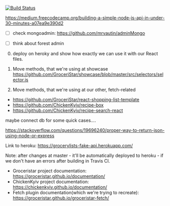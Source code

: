 [![Build Status](https://travis-ci.org/GroceriStar/fake-api.svg?branch=master)](https://travis-ci.org/GroceriStar/fake-api)


https://medium.freecodecamp.org/building-a-simple-node-js-api-in-under-30-minutes-a07ea9e390d2


- [ ] check mongoadmin: https://github.com/mrvautin/adminMongo
- [ ] think about forest admin


0. deploy on heroky and show how exactly we can use it with our React files.

1. Move methods, that we're using at showcase
https://github.com/GroceriStar/showcase/blob/master/src/selectors/selector.js

2. Move methods, that we're using at our other, fetch-related
- https://github.com/GroceriStar/react-shopping-list-template
- https://github.com/ChickenKyiv/recipe-box
- https://github.com/ChickenKyiv/recipe-search-react

maybe connect db for some quick cases....

https://stackoverflow.com/questions/19696240/proper-way-to-return-json-using-node-or-express

Link to heroku: https://grocerylists-fake-api.herokuapp.com/

Note: after changes at master - it'll be automatically deployed to heroku - if we don't have an errors after building in Travis CI.

- Groceristar project documentation: https://groceristar.github.io/documentation/
- ChickenKyiv project documentation: https://chickenkyiv.github.io/documentation/
- Fetch plugin documentation(which we're trying to recreate): https://groceristar.github.io/groceristar-fetch/
